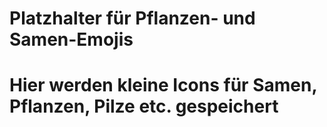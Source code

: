 # Platzhalter für Pflanzen- und Samen-Emojis
# Hier werden kleine Icons für Samen, Pflanzen, Pilze etc. gespeichert
